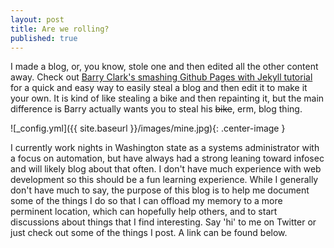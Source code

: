 ```yaml
---
layout: post
title: Are we rolling?
published: true
---
```


I made a blog, or, you know, stole one and then edited all the other content away.  Check out [Barry Clark's smashing Github Pages with Jekyll tutorial](https://www.smashingmagazine.com/2014/08/build-blog-jekyll-github-pages/) for a quick and easy way to easily steal a blog and then edit it to make it your own.  It is kind of like stealing a bike and then repainting it, but the main difference is Barry actually wants you to steal his ~~bike~~, erm, blog thing.

![_config.yml]({{ site.baseurl }}/images/mine.jpg){: .center-image }

I currently work nights in Washington state as a systems administrator with a focus on automation, but have always had a strong leaning toward infosec and will likely blog about that often.  I don't have much experience with web development so this should be a fun learning experience.  While I generally don't have much to say, the purpose of this blog is to help me document some of the things I do so that I can offload my memory to a more perminent location, which can hopefully help others, and to start discussions about things that I find interesting.  Say 'hi' to me on Twitter or just check out some of the things I post.  A link can be found below.